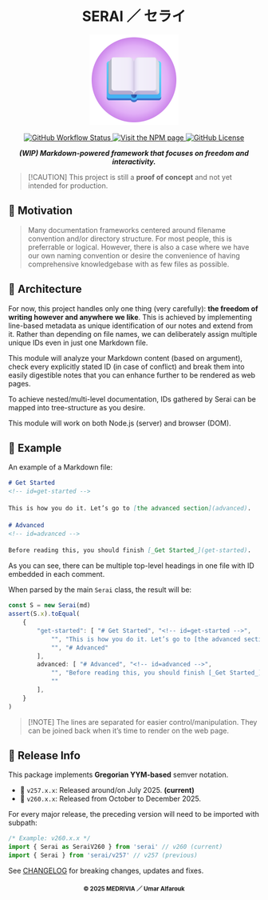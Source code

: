 <h1 align="center">SERAI ／ セライ</h1>

<p align="center">
    <img src="res/logo.svg" width="180" height="180" /><br/>
</p>

<p align="center">
    <a href="https://github.com/medrivia/serai/actions/workflows/release.yml">
        <img alt="GitHub Workflow Status" src="https://img.shields.io/github/actions/workflow/status/medrivia/serai/release.yml?event=release"/>
    </a>
    <a href="https://www.npmjs.com/package/serai">
        <img alt="Visit the NPM page" src="https://img.shields.io/npm/v/serai"/>
    </a>
    <a href="https://github.com/medrivia/serai/blob/master/LICENSE">
        <img alt="GitHub License" src="https://img.shields.io/github/license/medrivia/serai">
    </a>
</p>

<p align="center">
    <b><i>(WIP) Markdown-powered framework that focuses on freedom and interactivity.</i></b>
</p>

>   [!CAUTION]
>   This project is still a **proof of concept** and not yet intended for production.

## 🌠 Motivation

>   Many documentation frameworks centered around filename convention and/or directory structure. For most people, this is preferrable or logical. However, there is also a case where we have our own naming convention or desire the convenience of having comprehensive knowledgebase with as few files as possible.

## 🎁 Architecture

For now, this project handles only one thing (very carefully): **the freedom of writing however and anywhere we like**. This is achieved by implementing line-based metadata as unique identification of our notes and extend from it. Rather than depending on file names, we can deliberately assign multiple unique IDs even in just one Markdown file.

This module will analyze your Markdown content (based on argument), check every explicitly stated ID (in case of conflict) and break them into easily digestible notes that you can enhance further to be rendered as web pages.

To achieve nested/multi-level documentation, IDs gathered by Serai can be mapped into tree-structure as you desire.

This module will work on both Node.js (server) and browser (DOM).

## 🧭 Example

An example of a Markdown file:

```md
# Get Started
<!-- id=get-started -->

This is how you do it. Let’s go to [the advanced section](advanced).

# Advanced
<!-- id=advanced -->

Before reading this, you should finish [_Get Started_](get-started).
```

As you can see, there can be multiple top-level headings in one file with ID embedded in each comment.

When parsed by the main `Serai` class, the result will be:

```ts
const S = new Serai(md)
assert(S.x).toEqual(
    {
        "get-started": [ "# Get Started", "<!-- id=get-started -->",
            "", "This is how you do it. Let’s go to [the advanced section](advanced).",
            "", "# Advanced"
        ],
        advanced: [ "# Advanced", "<!-- id=advanced -->",
            "", "Before reading this, you should finish [_Get Started_](get-started).",
            ""
        ],
    }
)
```

>   [!NOTE]
>   The lines are separated for easier control/manipulation. They can be joined back when it’s time to render on the web page.

## 🔔 Release Info

This package implements **Gregorian YYM-based** semver notation.

-   📅 `v257.x.x`: Released around/on July 2025. **(current)**
-   🚀 `v260.x.x`: Released from October to December 2025.

For every major release, the preceding version will need to be imported with subpath: 

```ts
/* Example: v260.x.x */
import { Serai as SeraiV260 } from 'serai' // v260 (current)
import { Serai } from 'serai/v257' // v257 (previous)
```

See [CHANGELOG](https://github.com/medrivia/serai/wiki/changelog) for breaking changes, updates and fixes.

<p align="center"><sub><strong>© 2025 MEDRIVIA ／ Umar Alfarouk</strong></sub></p>
